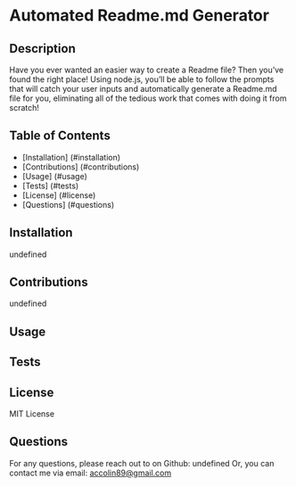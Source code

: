 
# Automated Readme.md Generator

## Description
Have you ever wanted an easier way to create a Readme file? Then you’ve found the right place! Using node.js, you’ll be able to follow the prompts that will catch your user inputs and automatically generate a Readme.md file for you, eliminating all of the tedious work that comes with doing it from scratch!

## Table of Contents
- [Installation] (#installation)
- [Contributions] (#contributions)
- [Usage] (#usage)
- [Tests] (#tests)
- [License] (#license)
- [Questions] (#questions)

## Installation
undefined

## Contributions
undefined

## Usage


## Tests


## License
MIT License

## Questions
For any questions, please reach out to on Github: undefined
Or, you can contact me via email: accolin89@gmail.com
